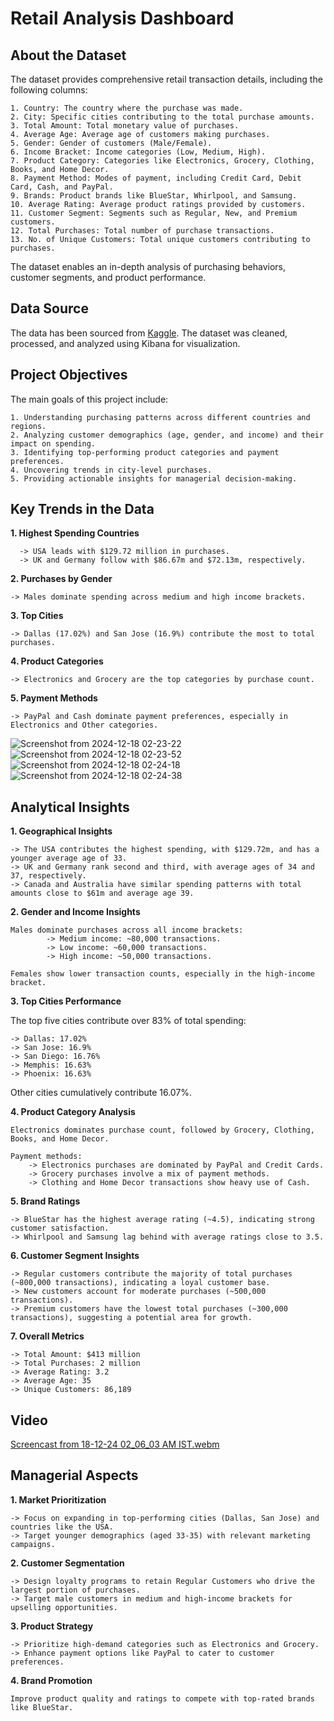 # Retail Analysis Dashboard

## About the Dataset

The dataset provides comprehensive retail transaction details, including the following columns:

    1. Country: The country where the purchase was made.
    2. City: Specific cities contributing to the total purchase amounts.
    3. Total Amount: Total monetary value of purchases.
    4. Average Age: Average age of customers making purchases.
    5. Gender: Gender of customers (Male/Female).
    6. Income Bracket: Income categories (Low, Medium, High).
    7. Product Category: Categories like Electronics, Grocery, Clothing, Books, and Home Decor.
    8. Payment Method: Modes of payment, including Credit Card, Debit Card, Cash, and PayPal.
    9. Brands: Product brands like BlueStar, Whirlpool, and Samsung.
    10. Average Rating: Average product ratings provided by customers.
    11. Customer Segment: Segments such as Regular, New, and Premium customers.
    12. Total Purchases: Total number of purchase transactions.
    13. No. of Unique Customers: Total unique customers contributing to purchases.

The dataset enables an in-depth analysis of purchasing behaviors, customer segments, and product performance.

## Data Source

The data has been sourced from [Kaggle](https://www.kaggle.com/datasets/sahilprajapati143/retail-analysis-large-dataset). The dataset was cleaned, processed, and analyzed using Kibana for visualization.

## Project Objectives

The main goals of this project include:

    1. Understanding purchasing patterns across different countries and regions.
    2. Analyzing customer demographics (age, gender, and income) and their impact on spending.
    3. Identifying top-performing product categories and payment preferences.
    4. Uncovering trends in city-level purchases.
    5. Providing actionable insights for managerial decision-making.

## Key Trends in the Data

**1. Highest Spending Countries**
      
      -> USA leads with $129.72 million in purchases.
      -> UK and Germany follow with $86.67m and $72.13m, respectively.

**2. Purchases by Gender**

    -> Males dominate spending across medium and high income brackets.

**3. Top Cities**

    -> Dallas (17.02%) and San Jose (16.9%) contribute the most to total purchases.

**4. Product Categories**

    -> Electronics and Grocery are the top categories by purchase count.

**5. Payment Methods**

    -> PayPal and Cash dominate payment preferences, especially in Electronics and Other categories.

![Screenshot from 2024-12-18 02-23-22](https://github.com/user-attachments/assets/1f0f5d97-c863-42d8-b982-c6a4e3670ea7)
![Screenshot from 2024-12-18 02-23-52](https://github.com/user-attachments/assets/70c1f3d8-690a-4bec-aadd-4d9a5acfd528)
![Screenshot from 2024-12-18 02-24-18](https://github.com/user-attachments/assets/7c154a98-412e-4dbf-a143-dbbcef82dd1d)
![Screenshot from 2024-12-18 02-24-38](https://github.com/user-attachments/assets/445629ca-5ba3-441c-b1b1-97a17253dd24)


## Analytical Insights

**1. Geographical Insights**

    -> The USA contributes the highest spending, with $129.72m, and has a younger average age of 33.
    -> UK and Germany rank second and third, with average ages of 34 and 37, respectively.
    -> Canada and Australia have similar spending patterns with total amounts close to $61m and average age 39.

**2. Gender and Income Insights**

    Males dominate purchases across all income brackets:
            -> Medium income: ~80,000 transactions.
            -> Low income: ~60,000 transactions.
            -> High income: ~50,000 transactions.
    
    Females show lower transaction counts, especially in the high-income bracket.

**3. Top Cities Performance**

The top five cities contribute over 83% of total spending:

    -> Dallas: 17.02%
    -> San Jose: 16.9%
    -> San Diego: 16.76%
    -> Memphis: 16.63%
    -> Phoenix: 16.63%

Other cities cumulatively contribute 16.07%.

**4. Product Category Analysis**

    Electronics dominates purchase count, followed by Grocery, Clothing, Books, and Home Decor.

    Payment methods:
        -> Electronics purchases are dominated by PayPal and Credit Cards.
        -> Grocery purchases involve a mix of payment methods.
        -> Clothing and Home Decor transactions show heavy use of Cash.

**5. Brand Ratings**

    -> BlueStar has the highest average rating (~4.5), indicating strong customer satisfaction.
    -> Whirlpool and Samsung lag behind with average ratings close to 3.5.

**6. Customer Segment Insights**

    -> Regular customers contribute the majority of total purchases (~800,000 transactions), indicating a loyal customer base.
    -> New customers account for moderate purchases (~500,000 transactions).
    -> Premium customers have the lowest total purchases (~300,000 transactions), suggesting a potential area for growth.

**7. Overall Metrics**

    -> Total Amount: $413 million
    -> Total Purchases: 2 million
    -> Average Rating: 3.2
    -> Average Age: 35
    -> Unique Customers: 86,189

## Video
[Screencast from 18-12-24 02_06_03 AM IST.webm](https://github.com/user-attachments/assets/19fe4f96-b0ec-43c7-aa57-8f6562c0c4da)

## Managerial Aspects

**1. Market Prioritization**

    -> Focus on expanding in top-performing cities (Dallas, San Jose) and countries like the USA.
    -> Target younger demographics (aged 33-35) with relevant marketing campaigns.

**2. Customer Segmentation**

    -> Design loyalty programs to retain Regular Customers who drive the largest portion of purchases.
    -> Target male customers in medium and high-income brackets for upselling opportunities.

**3. Product Strategy**

    -> Prioritize high-demand categories such as Electronics and Grocery.
    -> Enhance payment options like PayPal to cater to customer preferences.

**4. Brand Promotion**

    Improve product quality and ratings to compete with top-rated brands like BlueStar.
